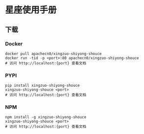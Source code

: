 # 星座使用手册

## 下载

### Docker

```
docker pull apachecn0/xingzuo-shiyong-shouce
docker run -tid -p <port>:80 apachecn0/xingzuo-shiyong-shouce
# 访问 http://localhost:{port} 查看文档
```

### PYPI

```
pip install xingzuo-shiyong-shouce
xingzuo-shiyong-shouce <port>
# 访问 http://localhost:{port} 查看文档
```

### NPM

```
npm install -g xingzuo-shiyong-shouce
xingzuo-shiyong-shouce <port>
# 访问 http://localhost:{port} 查看文档
```